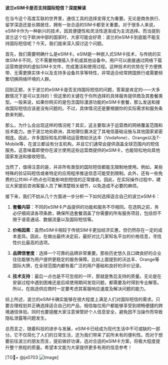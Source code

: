 **波兰eSIM卡是否支持国际短信？深度解读**

在当今这个高度互联的世界里，通信工具的选择变得尤为重要。无论是商务旅行、留学深造还是长期居住，拥有一张合适的SIM卡都至关重要。对于很多人来说，eSIM卡作为一种新兴的技术，因其便捷性和灵活性逐渐成为主流选择。而当提到波兰这个位于欧洲中部的国家时，大家可能会好奇：波兰的eSIM卡到底能不能支持国际短信呢？今天，我们就来深入探讨这个问题。

首先，我们需要明确什么是eSIM卡。eSIM是一种嵌入式SIM卡技术，与传统的实体SIM卡不同，它不需要物理插入手机或其他设备中。用户可以直接通过网络下载运营商提供的虚拟SIM卡文件，完成激活和使用过程。这种技术的优势在于方便携带、无需更换实体卡以及支持多设备共享等特性，非常适合经常跨国旅行或需要频繁切换网络环境的人群。

回到正题，关于波兰的eSIM卡是否支持国际短信的问题，答案是肯定的——大多数情况下是可以支持的！但这里的关键在于你所选择的具体服务提供商及其套餐类型。一般来说，如果你购买的是包含国际漫游功能的eSIM卡套餐，那么发送和接收国际短信应该是没有问题的。不过，具体情况还是要根据你的实际需求和服务条款来判断。

那么，为什么会出现这样的情况呢？其实，这主要取决于运营商的网络覆盖范围和技术能力。由于波兰地处欧洲，其地理位置决定了其电信基础设施与其他国家紧密相连。因此，许多国际知名的移动运营商如沃达丰（Vodafone）、Orange以及T-Mobile等，在波兰都设有分支机构，并且它们通常会提供涵盖全球范围内的短信服务。这意味着即使你在波兰使用这些运营商提供的eSIM卡，也能轻松地向其他国家发送和接收短信。

当然了，值得注意的是，并非所有类型的国际短信都能无限制地使用。例如，某些特殊的验证码短信或者特定的应用程序推送信息可能受到限制。此外，还有一些免费的公共Wi-Fi热点也可能影响到短信的正常接收。因此，在实际操作过程中，建议大家提前咨询客服人员了解清楚相关细节，以免造成不必要的麻烦。

接下来，我们不妨从几个方面进一步分析一下如何选择适合自己的波兰eSIM卡：

1. **套餐内容**：不同的eSIM卡产品提供的功能和服务不尽相同。在选购之前，务必仔细阅读各项条款，确保所选套餐涵盖了你需要的所有服务项目，包括但不限于语音通话、数据流量以及国际短信等。

2. **价格因素**：虽然eSIM卡相较于传统SIM卡更加经济实惠，但仍然存在一定的成本差异。因此，在做出最终决定前，最好对比几家知名平台的价格信息，寻找性价比最高的选项。

3. **品牌信誉度**：选择一个可靠的品牌非常重要。那些历史悠久且口碑良好的企业往往能够为用户提供更稳定的服务保障。比如上面提到的沃达丰、Orange等国际大牌，在全球范围内都有着广泛的用户基础和良好的评价记录。

4. **技术支持**：最后一点也是不可忽视的一环，那就是售后支持的质量。无论是在安装过程中遇到困难还是后续使用期间发现问题，都需要及时得到专业解答。所以，在挑选供应商时一定要考虑其客服响应速度及解决问题的能力。

综上所述，波兰的eSIM卡确实能够在很大程度上满足人们对国际短信的需求。只要合理规划并正确选择适合自己的产品，相信每位用户都能够享受到顺畅便捷的跨境通信体验。同时也要提醒大家注意保管好个人信息安全，避免因不当操作而导致隐私泄露等问题发生。

总而言之，随着科技的进步与发展，eSIM卡已经成为现代生活中不可或缺的一部分。它不仅简化了人们的日常生活，还为我们带来了前所未有的便利性。而对于想要前往波兰的朋友而言，提前做好功课，选对合适的eSIM卡方案，将极大程度提升整个旅程的质量。希望本文能为大家提供更多有用的信息参考！

[TG💪+ @jx0703 ![Image](https://github.com/user-attachments/assets/dbca1d08-cadb-493c-b0ec-ad6f7a83f270)]